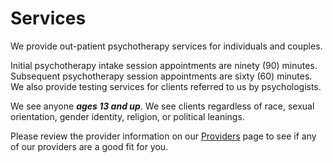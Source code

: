 # Services

We provide out-patient psychotherapy services for individuals and couples.

Initial psychotherapy intake session appointments are ninety (90) minutes.
Subsequent psychotherapy session appointments are sixty (60) minutes.
We also provide testing services for clients referred to us by psychologists.

We see anyone _**ages 13 and up**_.
We see clients regardless of race, sexual orientation, gender identity, religion, or political leanings.

Please review the provider information on our [Providers](providers.md) page to see if any of our providers are a good fit for you.
